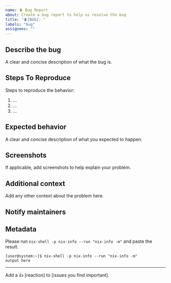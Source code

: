 ```yaml
---
name: 🪲 Bug Report
about: Create a bug report to help us resolve the bug
title: "🪲[BUG]: "
labels: "bug"
assignees: ""
---
```


## Describe the bug

A clear and concise description of what the bug is.

## Steps To Reproduce

Steps to reproduce the behavior:

1. ...
1. ...
1. ...

## Expected behavior

A clear and concise description of what you expected to happen.

## Screenshots

If applicable, add screenshots to help explain your problem.

## Additional context

Add any other context about the problem here.

## Notify maintainers

<!--
Please @ people who are in the `meta.maintainers` list of the offending package
or module. If in doubt, check `git blame` for whoever last touched something.
-->

## Metadata

Please run `nix-shell -p nix-info --run "nix-info -m"` and paste the result.

```console
[user@system:~]$ nix-shell -p nix-info --run "nix-info -m"
output here
```

---

Add a :+1: \[reaction\] to \[issues you find important\].
